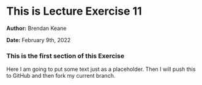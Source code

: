 # **This is Lecture Exercise 11**
**Author:** Brendan Keane

**Date:** February 9th, 2022

### This is the first section of this Exercise
Here I am going to put some text just as a placeholder. Then I will push this to GitHub and then fork my current branch. 

